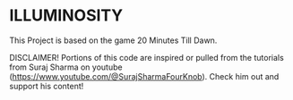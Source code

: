# ILLUMINOSITY
This Project is based on the game 20 Minutes Till Dawn.

DISCLAIMER! Portions of this code are inspired or pulled from the tutorials from Suraj Sharma on youtube (https://www.youtube.com/@SurajSharmaFourKnob). Check him out and support his content!
